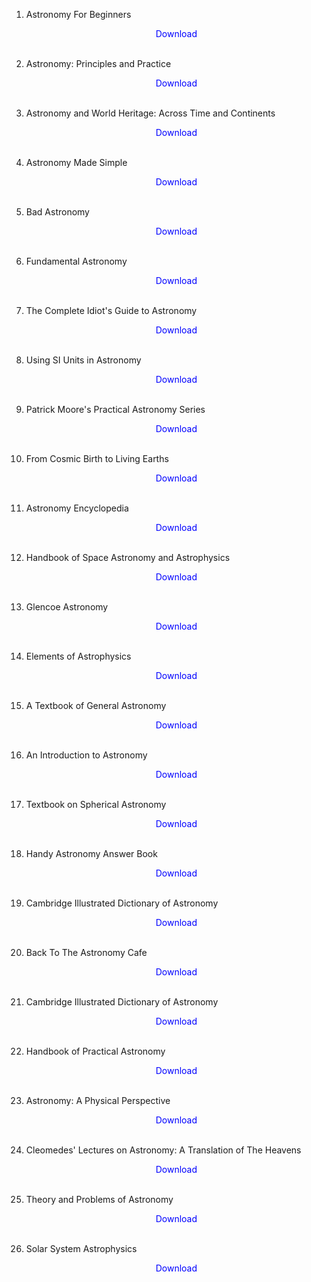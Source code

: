 1. Astronomy For Beginners</br>
                <a href="https://github.com/manjunath5496/Math-Books/blob/master/ast1.pdf" target="_blank" style="text-decoration:none"> <font color="blue"> <center> Download</center></font> </a></br>
                
            
2. Astronomy: Principles and Practice</br>
                <a href="https://github.com/manjunath5496/Math-Books/blob/master/ast2.pdf" target="_blank" style="text-decoration:none"> <font color="blue"> <center> Download</center></font> </a></br>
                
3.  Astronomy and World Heritage: Across Time and Continents</br>
                <a href="https://github.com/manjunath5496/Math-Books/blob/master/ast3.pdf" target="_blank" style="text-decoration:none"> <font color="blue"> <center> Download</center></font> </a></br>
                
4.  Astronomy Made Simple</br>
                <a href="https://github.com/manjunath5496/Math-Books/blob/master/ast4.pdf" target="_blank" style="text-decoration:none"> <font color="blue"> <center> Download</center></font> </a></br>
                
            
5. Bad Astronomy </br>
                <a href="https://github.com/manjunath5496/Math-Books/blob/master/ast5.pdf" target="_blank" style="text-decoration:none"> <font color="blue"> <center> Download</center></font> </a></br>
                
6. Fundamental Astronomy</br>
                <a href="https://github.com/manjunath5496/Math-Books/blob/master/ast6.pdf" target="_blank" style="text-decoration:none"> <font color="blue"> <center> Download</center></font> </a></br>
                
7. The Complete Idiot's Guide to Astronomy</br>
                <a href="https://github.com/manjunath5496/Math-Books/blob/master/ast7.pdf" target="_blank" style="text-decoration:none"> <font color="blue"> <center> Download</center></font> </a></br>

8. Using SI Units in Astronomy</br>
                <a href="https://github.com/manjunath5496/Math-Books/blob/master/ast8.pdf" target="_blank" style="text-decoration:none"> <font color="blue"> <center> Download</center></font> </a></br>               

9. Patrick Moore's Practical Astronomy Series</br>
                <a href="https://github.com/manjunath5496/Math-Books/blob/master/ast9.pdf" target="_blank" style="text-decoration:none"> <font color="blue"> <center> Download</center></font> </a></br> 
                
10. From Cosmic Birth to Living Earths</br>
                <a href="https://github.com/manjunath5496/Math-Books/blob/master/ast10.pdf" target="_blank" style="text-decoration:none"> <font color="blue"> <center> Download</center></font> </a></br> 
                
11. Astronomy Encyclopedia</br>
                <a href="https://github.com/manjunath5496/Math-Books/blob/master/ast11.pdf" target="_blank" style="text-decoration:none"> <font color="blue"> <center> Download</center></font> </a></br>  
                
12. Handbook of Space Astronomy and Astrophysics</br>
                <a href="https://github.com/manjunath5496/Math-Books/blob/master/ast12.pdf" target="_blank" style="text-decoration:none"> <font color="blue"> <center> Download</center></font> </a></br>  
                              
13. Glencoe Astronomy </br>
                <a href="https://github.com/manjunath5496/Math-Books/blob/master/ast13.rar" target="_blank" style="text-decoration:none"> <font color="blue"> <center> Download</center></font> </a></br>              
                               
14. Elements of Astrophysics</br>
                <a href="https://github.com/manjunath5496/Math-Books/blob/master/ast14.pdf" target="_blank" style="text-decoration:none"> <font color="blue"> <center> Download</center></font> </a></br>  
                              
15. A Textbook of General Astronomy </br>
                <a href="https://github.com/manjunath5496/Math-Books/blob/master/ast15.pdf" target="_blank" style="text-decoration:none"> <font color="blue"> <center> Download</center></font> </a></br>              
                                
16. An Introduction to Astronomy </br>
                <a href="https://github.com/manjunath5496/Math-Books/blob/master/ast16.pdf" target="_blank" style="text-decoration:none"> <font color="blue"> <center> Download</center></font> </a></br>              
                                               
17. Textbook on Spherical Astronomy </br>
                <a href="https://github.com/manjunath5496/Math-Books/blob/master/ast17.pdf" target="_blank" style="text-decoration:none"> <font color="blue"> <center> Download</center></font> </a></br>                   
                
18. Handy Astronomy Answer Book </br>
                <a href="https://github.com/manjunath5496/Math-Books/blob/master/ast18.pdf" target="_blank" style="text-decoration:none"> <font color="blue"> <center> Download</center></font> </a></br> 
                
19. Cambridge Illustrated Dictionary of Astronomy </br>
                <a href="https://github.com/manjunath5496/Math-Books/blob/master/ast19.pdf" target="_blank" style="text-decoration:none"> <font color="blue"> <center> Download</center></font> </a></br>                 
                
20. Back To The Astronomy Cafe </br>
                <a href="https://github.com/manjunath5496/Math-Books/blob/master/ast20.pdf" target="_blank" style="text-decoration:none"> <font color="blue"> <center> Download</center></font> </a></br>                     
                
21. Cambridge Illustrated Dictionary of Astronomy </br>
                <a href="https://github.com/manjunath5496/Math-Books/blob/master/ast21.pdf" target="_blank" style="text-decoration:none"> <font color="blue"> <center> Download</center></font> </a></br>                 
                
22. Handbook of Practical Astronomy </br>
                <a href="https://github.com/manjunath5496/Math-Books/blob/master/ast22.pdf" target="_blank" style="text-decoration:none"> <font color="blue"> <center> Download</center></font> </a></br> 
                
23. Astronomy: A Physical Perspective </br>
                <a href="https://github.com/manjunath5496/Math-Books/blob/master/ast23.pdf" target="_blank" style="text-decoration:none"> <font color="blue"> <center> Download</center></font> </a></br>                 
                
24. Cleomedes' Lectures on Astronomy: A Translation of The Heavens </br>
                <a href="https://github.com/manjunath5496/Math-Books/blob/master/ast24.pdf" target="_blank" style="text-decoration:none"> <font color="blue"> <center> Download</center></font> </a></br>                 
                
25. Theory and Problems of Astronomy </br>
                <a href="https://github.com/manjunath5496/Math-Books/blob/master/ast25.pdf" target="_blank" style="text-decoration:none"> <font color="blue"> <center> Download</center></font> </a></br>                
                
26. Solar System Astrophysics </br>
                <a href="https://github.com/manjunath5496/Math-Books/blob/master/ast26.pdf" target="_blank" style="text-decoration:none"> <font color="blue"> <center> Download</center></font> </a></br>                       
                
                
                
                
                
                
                
